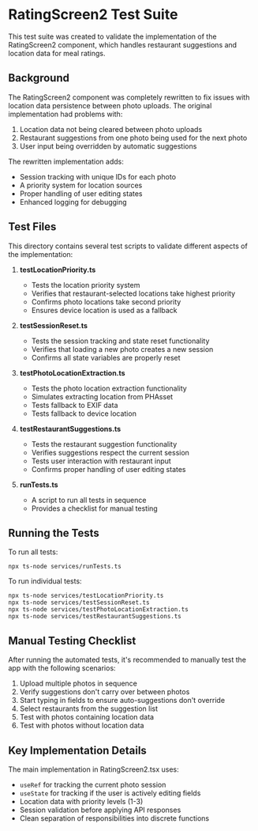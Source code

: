 # RatingScreen2 Test Suite

This test suite was created to validate the implementation of the RatingScreen2 component, which handles restaurant suggestions and location data for meal ratings.

## Background

The RatingScreen2 component was completely rewritten to fix issues with location data persistence between photo uploads. The original implementation had problems with:

1. Location data not being cleared between photo uploads
2. Restaurant suggestions from one photo being used for the next photo
3. User input being overridden by automatic suggestions

The rewritten implementation adds:
- Session tracking with unique IDs for each photo
- A priority system for location sources
- Proper handling of user editing states
- Enhanced logging for debugging

## Test Files

This directory contains several test scripts to validate different aspects of the implementation:

1. **testLocationPriority.ts**
   - Tests the location priority system
   - Verifies that restaurant-selected locations take highest priority
   - Confirms photo locations take second priority
   - Ensures device location is used as a fallback

2. **testSessionReset.ts**
   - Tests the session tracking and state reset functionality
   - Verifies that loading a new photo creates a new session
   - Confirms all state variables are properly reset

3. **testPhotoLocationExtraction.ts**
   - Tests the photo location extraction functionality
   - Simulates extracting location from PHAsset
   - Tests fallback to EXIF data
   - Tests fallback to device location

4. **testRestaurantSuggestions.ts**
   - Tests the restaurant suggestion functionality
   - Verifies suggestions respect the current session
   - Tests user interaction with restaurant input
   - Confirms proper handling of user editing states

5. **runTests.ts**
   - A script to run all tests in sequence
   - Provides a checklist for manual testing

## Running the Tests

To run all tests:

```
npx ts-node services/runTests.ts
```

To run individual tests:

```
npx ts-node services/testLocationPriority.ts
npx ts-node services/testSessionReset.ts
npx ts-node services/testPhotoLocationExtraction.ts
npx ts-node services/testRestaurantSuggestions.ts
```

## Manual Testing Checklist

After running the automated tests, it's recommended to manually test the app with the following scenarios:

1. Upload multiple photos in sequence
2. Verify suggestions don't carry over between photos
3. Start typing in fields to ensure auto-suggestions don't override
4. Select restaurants from the suggestion list
5. Test with photos containing location data
6. Test with photos without location data

## Key Implementation Details

The main implementation in RatingScreen2.tsx uses:

- `useRef` for tracking the current photo session
- `useState` for tracking if the user is actively editing fields
- Location data with priority levels (1-3)
- Session validation before applying API responses
- Clean separation of responsibilities into discrete functions
